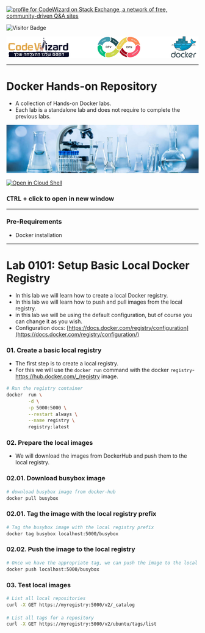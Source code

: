 
<a href="https://stackoverflow.com/users/1755598"><img src="https://stackexchange.com/users/flair/1951642.png" width="208" height="58" alt="profile for CodeWizard on Stack Exchange, a network of free, community-driven Q&amp;A sites" title="profile for CodeWizard on Stack Exchange, a network of free, community-driven Q&amp;A sites"></a> 

![Visitor Badge](https://visitor-badge.laobi.icu/badge?page_id=nirgeier) 


![](../../resources/docker-logos.png)

---
# Docker Hands-on Repository

- A collection of Hands-on Docker labs.
- Each lab is a standalone lab and does not require to complete the previous labs.

![](../../resources/lab.jpg)

[![Open in Cloud Shell](https://gstatic.com/cloudssh/images/open-btn.svg)](https://console.cloud.google.com/cloudshell/editor?cloudshell_git_repo=https://github.com/nirgeier/DockerLabs)
### **<kbd>CTRL</kbd> + click to open in new window**   

---
### Pre-Requirements
- Docker installation

---
# Lab 0101: Setup Basic Local Docker Registry

- In this lab we will learn how to create a local Docker registry.
- In this lab we will learn how to push and pull images from the local registry.
- in this lab we will be using the default configuration, but of course you can change it as you wish.
- Configuration docs: [https://docs.docker.com/registry/configuration](https://docs.docker.com/registry/configuration/)

### 01. Create a basic local registry
- The first step is to create a local registry.
- For this we will use the `docker run` command with the docker `registry`- https://hub.docker.com/_/registry image.

```sh
# Run the registry container
docker  run \
        -d \
        -p 5000:5000 \
        --restart always \
        --name registry \
        registry:latest
```
### 02. Prepare the local images
- We will download the images from DockerHub and push them to the local registry.

### 02.01. Download busybox image
```sh
# download busybox image from docker-hub
docker pull busybox
```

### 02.01. Tag the image with the local registry prefix
```sh
# Tag the busybox image with the local registry prefix
docker tag busybox localhost:5000/busybox
```

### 02.02. Push the image to the local registry
```sh
# Once we have the appropriate tag, we can push the image to the local registry
docker push localhost:5000/busybox
```

### 03. Test local images
```sh
# List all local repositories
curl -X GET https://myregistry:5000/v2/_catalog

# List all tags for a repository
curl -X GET https://myregistry:5000/v2/ubuntu/tags/list
```


